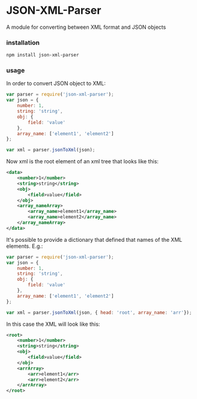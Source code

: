 ﻿# JSON-XML-Parser
A module for converting between XML format and JSON objects

### installation
``` sh
npm install json-xml-parser
```

### usage

In order to convert JSON object to XML:
``` js
var parser = require('json-xml-parser');
var json = {
	number: 1,
	string: 'string',
	obj: {
		field: 'value'
	},
	array_name: ['element1', 'element2']
};

var xml = parser.jsonToXml(json);
```

Now xml is the root element of an xml tree that looks like this:
``` xml
<data>
	<number>1</number>
	<string>string</string>
	<obj>
		<field>value</field>
	</obj>
	<array_nameArray>
		<array_name>element1</array_name>
		<array_name>element2</array_name>
	</array_nameArray>
</data>
```

It's possible to provide a dictionary that defined that names of the XML elements. E.g.:
``` js
var parser = require('json-xml-parser');
var json = {
	number: 1,
	string: 'string',
	obj: {
		field: 'value'
	},
	array_name: ['element1', 'element2']
};

var xml = parser.jsonToXml(json, { head: 'root', array_name: 'arr'});
```

In this case the XML will look like this:
``` xml
<root>
	<number>1</number>
	<string>string</string>
	<obj>
		<field>value</field>
	</obj>
	<arrArray>
		<arr>element1</arr>
		<arr>element2</arr>
	</arrArray>
</root>
```